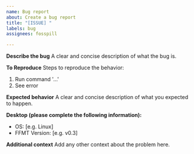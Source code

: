 ```yaml
---
name: Bug report
about: Create a bug report
title: "[ISSUE] "
labels: bug
assignees: fosspill

---
```


**Describe the bug**
A clear and concise description of what the bug is.

**To Reproduce**
Steps to reproduce the behavior:
1. Run command '...'
2. See error

**Expected behavior**
A clear and concise description of what you expected to happen.

**Desktop (please complete the following information):**
 - OS: [e.g. Linux]
 - FFMT Version: [e.g. v0.3]

**Additional context**
Add any other context about the problem here.
